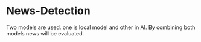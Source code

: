 # News-Detection
Two models are used. one is local model and other in AI. By combining both models news will be evaluated.
